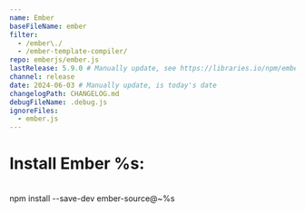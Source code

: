 ```yaml
---
name: Ember
baseFileName: ember
filter:
  - /ember\./
  - /ember-template-compiler/
repo: emberjs/ember.js
lastRelease: 5.9.0 # Manually update, see https://libraries.io/npm/ember-source throughout
channel: release
date: 2024-06-03 # Manually update, is today's date
changelogPath: CHANGELOG.md
debugFileName: .debug.js
ignoreFiles:
  - ember.js
---
```


# Install Ember %s:

<br>
npm install --save-dev ember-source@~%s
